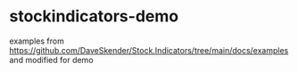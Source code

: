 # stockindicators-demo
examples from https://github.com/DaveSkender/Stock.Indicators/tree/main/docs/examples and modified for demo
